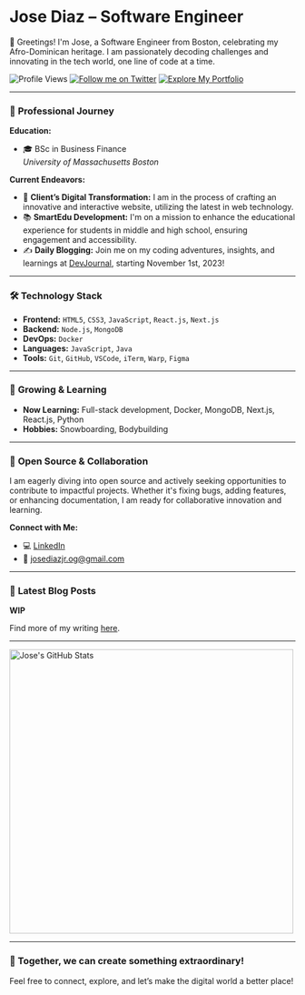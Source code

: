 # **Jose Diaz – Software Engineer**

👋 Greetings! I'm Jose, a Software Engineer from Boston, celebrating my Afro-Dominican heritage. I am passionately decoding challenges and innovating in the tech world, one line of code at a time.

![Profile Views](https://komarev.com/ghpvc/?username=JoseDiazCodes&color=orange)
[![Follow me on Twitter](https://img.shields.io/twitter/follow/diazjosedev?style=social)](https://twitter.com/diazjosedev)
[![Explore My Portfolio](https://img.shields.io/badge/-Portfolio-black)](https://josediazdev.com)

---

### 💼 **Professional Journey**

**Education:**

- 🎓 BSc in Business Finance  
   _University of Massachusetts Boston_

**Current Endeavors:**

- 🔨 **Client’s Digital Transformation:** I am in the process of crafting an innovative and interactive website, utilizing the latest in web technology.
- 📚 **SmartEdu Development:** I'm on a mission to enhance the educational experience for students in middle and high school, ensuring engagement and accessibility.
- ✍️ **Daily Blogging:** Join me on my coding adventures, insights, and learnings at [DevJournal](https://github.com/JoseDiazCodes/DevJournal), starting November 1st, 2023!

---

### 🛠 **Technology Stack**

- **Frontend:** `HTML5`, `CSS3`, `JavaScript`, `React.js`, `Next.js`
- **Backend:** `Node.js`, `MongoDB`
- **DevOps:** `Docker`
- **Languages:** `JavaScript`, `Java`
- **Tools:** `Git`, `GitHub`, `VSCode`, `iTerm`, `Warp`, `Figma`

---

### 🌱 **Growing & Learning**

- **Now Learning:** Full-stack development, Docker, MongoDB, Next.js, React.js, Python
- **Hobbies:** Snowboarding, Bodybuilding

---

### 🤝 **Open Source & Collaboration**

I am eagerly diving into open source and actively seeking opportunities to contribute to impactful projects. Whether it's fixing bugs, adding features, or enhancing documentation, I am ready for collaborative innovation and learning.

**Connect with Me:**

- 💻 [LinkedIn](https://linkedin.com/in/josediazdev)
- 📧 josediazjr.og@gmail.com

---

### 📖 **Latest Blog Posts**

**WIP**

<!-- BLOG-POST-LIST:START -->
<!-- - [Adventures in Code: Day One](https://github.com/JoseDiazCodes/DevJournal/blob/main/entries/post1.md)
- [Reflections on Software: Day Two](https://github.com/JoseDiazCodes/DevJournal/blob/main/entries/post2.md)
- [Coding Challenges: Day Three](https://github.com/JoseDiazCodes/DevJournal/blob/main/entries/post3.md) -->
<!-- BLOG-POST-LIST:END -->

Find more of my writing [here](https://github.com/JoseDiazCodes/DevJournal).

---

<div align="left">
  <img src="https://github-readme-stats.vercel.app/api?username=JoseDiazCodes&show_icons=true&theme=dark&hide_border=true&hide_title=false&count_private=true&include_all_commits=true&line_height=28" width="500" alt="Jose's GitHub Stats" />
</div>

---

### 💪 Together, we can create something extraordinary!

Feel free to connect, explore, and let’s make the digital world a better place!
